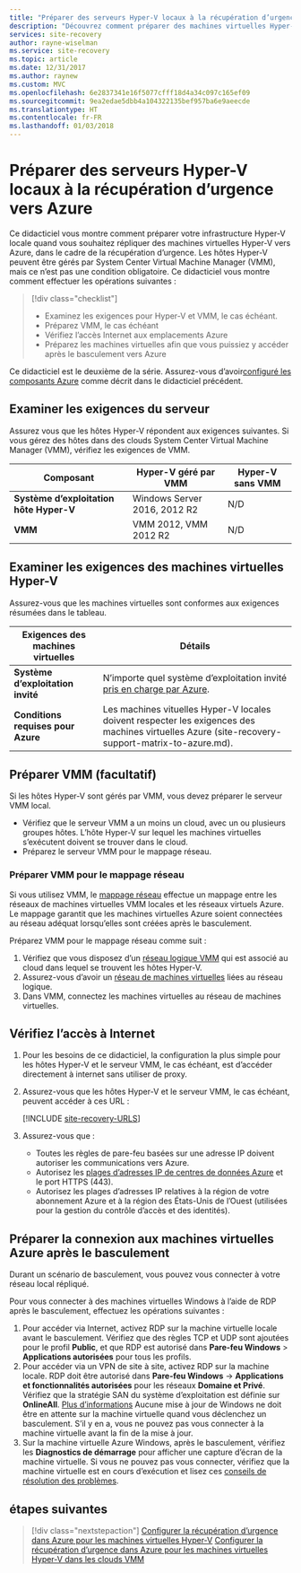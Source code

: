 ```yaml
---
title: "Préparer des serveurs Hyper-V locaux à la récupération d’urgence de machines virtuelles Hyper-V vers Azure | Microsoft Docs"
description: "Découvrez comment préparer des machines virtuelles Hyper-V locales non gérées par System Center VMM à la récupération d’urgence vers Azure avec le service Azure Site Recovery."
services: site-recovery
author: rayne-wiselman
ms.service: site-recovery
ms.topic: article
ms.date: 12/31/2017
ms.author: raynew
ms.custom: MVC
ms.openlocfilehash: 6e2837341e16f5077cfff18d4a34c097c165ef09
ms.sourcegitcommit: 9ea2edae5dbb4a104322135bef957ba6e9aeecde
ms.translationtype: HT
ms.contentlocale: fr-FR
ms.lasthandoff: 01/03/2018
---
```

# <a name="prepare-on-premises-hyper-v-servers-for-disaster-recovery-to-azure"></a>Préparer des serveurs Hyper-V locaux à la récupération d’urgence vers Azure

Ce didacticiel vous montre comment préparer votre infrastructure Hyper-V locale quand vous souhaitez répliquer des machines virtuelles Hyper-V vers Azure, dans le cadre de la récupération d’urgence. Les hôtes Hyper-V peuvent être gérés par System Center Virtual Machine Manager (VMM), mais ce n’est pas une condition obligatoire.  Ce didacticiel vous montre comment effectuer les opérations suivantes :

> [!div class="checklist"]
> * Examinez les exigences pour Hyper-V et VMM, le cas échéant.
> * Préparez VMM, le cas échéant
> * Vérifiez l’accès Internet aux emplacements Azure
> * Préparez les machines virtuelles afin que vous puissiez y accéder après le basculement vers Azure

Ce didacticiel est le deuxième de la série. Assurez-vous d’avoir[configuré les composants Azure](tutorial-prepare-azure.md) comme décrit dans le didacticiel précédent.



## <a name="review-server-requirements"></a>Examiner les exigences du serveur

Assurez vous que les hôtes Hyper-V répondent aux exigences suivantes. Si vous gérez des hôtes dans des clouds System Center Virtual Machine Manager (VMM), vérifiez les exigences de VMM.


**Composant** | **Hyper-V géré par VMM** | **Hyper-V sans VMM**
--- | --- | ---
**Système d’exploitation hôte Hyper-V** | Windows Server 2016, 2012 R2 | N/D
**VMM** | VMM 2012, VMM 2012 R2 | N/D


## <a name="review-hyper-v-vm-requirements"></a>Examiner les exigences des machines virtuelles Hyper-V

Assurez-vous que les machines virtuelles sont conformes aux exigences résumées dans le tableau.

**Exigences des machines virtuelles** | **Détails**
--- | ---
**Système d’exploitation invité** | N’importe quel système d’exploitation invité [pris en charge par Azure](https://technet.microsoft.com/library/cc794868.aspx).
**Conditions requises pour Azure** | Les machines vituelles Hyper-V locales doivent respecter les exigences des machines virtuelles Azure (site-recovery-support-matrix-to-azure.md).

## <a name="prepare-vmm-optional"></a>Préparer VMM (facultatif)

Si les hôtes Hyper-V sont gérés par VMM, vous devez préparer le serveur VMM local. 

- Vérifiez que le serveur VMM a un moins un cloud, avec un ou plusieurs groupes hôtes. L’hôte Hyper-V sur lequel les machines virtuelles s’exécutent doivent se trouver dans le cloud.
- Préparez le serveur VMM pour le mappage réseau.

### <a name="prepare-vmm-for-network-mapping"></a>Préparer VMM pour le mappage réseau

Si vous utilisez VMM, le [mappage réseau](site-recovery-network-mapping.md) effectue un mappage entre les réseaux de machines virtuelles VMM locales et les réseaux virtuels Azure. Le mappage garantit que les machines virtuelles Azure soient connectées au réseau adéquat lorsqu’elles sont créées après le basculement.

Préparez VMM pour le mappage réseau comme suit :

1. Vérifiez que vous disposez d’un [réseau logique VMM](https://docs.microsoft.com/system-center/vmm/network-logical) qui est associé au cloud dans lequel se trouvent les hôtes Hyper-V.
2. Assurez-vous d’avoir un [réseau de machines virtuelles](https://docs.microsoft.com/system-center/vmm/network-virtual) liées au réseau logique.
3. Dans VMM, connectez les machines virtuelles au réseau de machines virtuelles.

## <a name="verify-internet-access"></a>Vérifiez l’accès à Internet

1. Pour les besoins de ce didacticiel, la configuration la plus simple pour les hôtes Hyper-V et le serveur VMM, le cas échéant, est d’accéder directement à internet sans utiliser de proxy. 
2. Assurez-vous que les hôtes Hyper-V et le serveur VMM, le cas échéant, peuvent accéder à ces URL : 

    [!INCLUDE [site-recovery-URLS](../../includes/site-recovery-URLS.md)]
    
3. Assurez-vous que :
    - Toutes les règles de pare-feu basées sur une adresse IP doivent autoriser les communications vers Azure.
    - Autorisez les [plages d’adresses IP de centres de données Azure](https://www.microsoft.com/download/confirmation.aspx?id=41653) et le port HTTPS (443).
    - Autorisez les plages d’adresses IP relatives à la région de votre abonnement Azure et à la région des États-Unis de l’Ouest (utilisées pour la gestion du contrôle d’accès et des identités).


## <a name="prepare-to-connect-to-azure-vms-after-failover"></a>Préparer la connexion aux machines virtuelles Azure après le basculement

Durant un scénario de basculement, vous pouvez vous connecter à votre réseau local répliqué.

Pour vous connecter à des machines virtuelles Windows à l’aide de RDP après le basculement, effectuez les opérations suivantes :

1. Pour accéder via Internet, activez RDP sur la machine virtuelle locale avant le basculement. Vérifiez que des règles TCP et UDP sont ajoutées pour le profil **Public**, et que RDP est autorisé dans **Pare-feu Windows** > **Applications autorisées** pour tous les profils.
2. Pour accéder via un VPN de site à site, activez RDP sur la machine locale. RDP doit être autorisé dans **Pare-feu Windows** -> **Applications et fonctionnalités autorisées** pour les réseaux **Domaine et Privé**.
   Vérifiez que la stratégie SAN du système d’exploitation est définie sur **OnlineAll**. [Plus d’informations](https://support.microsoft.com/kb/3031135) Aucune mise à jour de Windows ne doit être en attente sur la machine virtuelle quand vous déclenchez un basculement. S’il y en a, vous ne pouvez pas vous connecter à la machine virtuelle avant la fin de la mise à jour.
3. Sur la machine virtuelle Azure Windows, après le basculement, vérifiez les **Diagnostics de démarrage** pour afficher une capture d’écran de la machine virtuelle. Si vous ne pouvez pas vous connecter, vérifiez que la machine virtuelle est en cours d’exécution et lisez ces [conseils de résolution des problèmes](http://social.technet.microsoft.com/wiki/contents/articles/31666.troubleshooting-remote-desktop-connection-after-failover-using-asr.aspx).


## <a name="next-steps"></a>étapes suivantes

> [!div class="nextstepaction"]
> [Configurer la récupération d’urgence dans Azure pour les machines virtuelles Hyper-V](tutorial-hyper-v-to-azure.md)
> [Configurer la récupération d’urgence dans Azure pour les machines virtuelles Hyper-V dans les clouds VMM](tutorial-hyper-v-vmm-to-azure.md)
